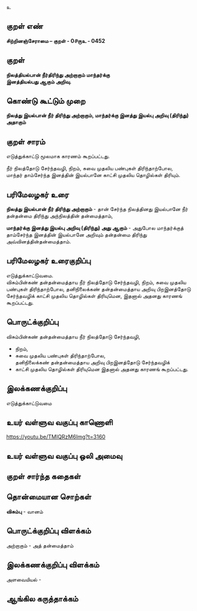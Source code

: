 உ

## குறள் எண் 

**சிற்றினஞ்சேராமை – குறள் - 0௪ருஉ - 0452**  

## குறள் 

**நிலத்தியல்பான் நீர்திரிந்து அற்றாகும் மாந்தர்க்கு  
இனத்தியல்பது ஆகும் அறிவு.**

## கொண்டு கூட்டும் முறை

**நிலத்து இயல்பான் நீர் திரிந்து அற்றாகும், மாந்தர்க்கு இனத்து இயல்பு அறிவு (திரிந்து) அதாகும்**

## குறள் சாரம் 

எடுத்துக்காட்டு மூலமாக காரணம் கூறப்பட்டது.  

நீர் நிலத்தோடு சேர்ந்தவழி, நிறம், சுவை முதலிய பண்புகள் திரிந்தாற்போல,  
மாந்தர் தாம்சேர்ந்த இனத்தின் இயல்பானே காட்சி முதலிய தொழில்கள் திரியும்.  

## பரிமேலழகர் உரை

**நிலத்து இயல்பான் நீர் திரிந்து அற்றாகும்** - தான் சேர்ந்த நிலத்தினது இயல்பானே நீர் தன்தன்மை திரிந்து அந்நிலத்தின் தன்மைத்தாம்,  

**மாந்தர்க்கு இனத்து இயல்பு அறிவு (திரிந்து) அது ஆகும்** - அதுபோல மாந்தர்க்குத் தாம்சேர்ந்த இனத்தின் இயல்பானே அறிவும் தன்தன்மை திரிந்து அவ்வினத்தின்தன்மைத்தாம்.   

## பரிமேலழகர் உரைகுறிப்பு   

எடுத்துக்காட்டுவமை.  
விசும்பின்கண் தன்தன்மைத்தாய நீர் நிலத்தோடு சேர்ந்தவழி, நிறம், சுவை முதலிய பண்புகள் திரிந்தாற்போல, தனிநிலைக்கண் தன்தன்மைத்தாய அறிவு பிறஇனத்தோடு சேர்ந்தவழிக் காட்சி முதலிய தொழில்கள் திரியுமென, இதனால் அதனது காரணங் கூறப்பட்டது.  

## பொருட்க்குறிப்பு 

விசும்பின்கண் தன்தன்மைத்தாய நீர் நிலத்தோடு சேர்ந்தவழி,  
* நிறம்,  
* சுவை முதலிய பண்புகள் திரிந்தாற்போல,  
தனிநிலைக்கண் தன்தன்மைத்தாய அறிவு பிறஇனத்தோடு சேர்ந்தவழிக்  
* காட்சி முதலிய தொழில்கள் திரியுமென இதனால் அதனது காரணங் கூறப்பட்டது.  

## இலக்கணக்குறிப்பு  

எடுத்துக்காட்டுவமை    

## உயர் வள்ளுவ வகுப்பு காணொளி

https://youtu.be/TMIQRzM6Img?t=3160

## உயர் வள்ளுவ வகுப்பு ஒலி அமைவு 

 
## குறள் சார்ந்த கதைகள் 


## தொன்மையான சொற்கள்

**விசும்பு** -  வானம்  

## பொருட்க்குறிப்பு விளக்கம்

அற்றாகும் -  அத் தன்மைத்தாம்  

## இலக்கணக்குறிப்பு விளக்கம்

அளவையியல்  -  

## ஆங்கில கருத்தாக்கம் 


